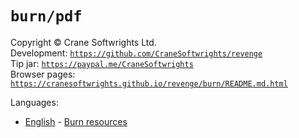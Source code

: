 # `burn/pdf`

Copyright © Crane Softwrights Ltd.  
Development: [`https://github.com/CraneSoftwrights/revenge`](https://github.com/CraneSoftwrights/revenge)  
Tip jar: [`https://paypal.me/CraneSoftwrights`](https://paypal.me/CraneSoftwrights)  
Browser pages: [`https://cranesoftwrights.github.io/revenge/burn/README.md.html`](https://cranesoftwrights.github.io/revenge/burn/README.md.html)  

Languages:

- [English](../../en/burn.md) - [Burn resources](../../en/burn.md)
